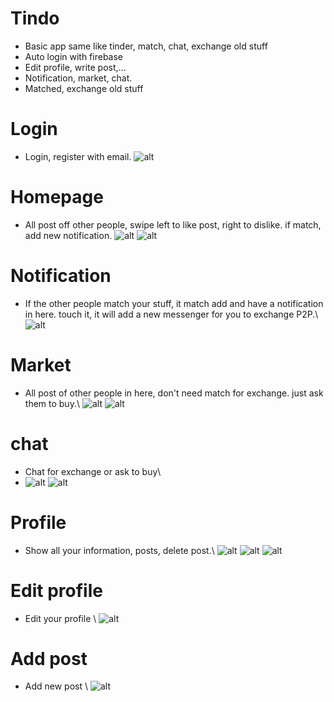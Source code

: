 # Tindo
- Basic app same like tinder, match, chat, exchange old stuff
- Auto login with firebase
- Edit profile, write post,...
- Notification, market, chat.
- Matched, exchange old stuff


###

# Login
- Login, register with email.  ![alt](https://firebasestorage.googleapis.com/v0/b/trade-50f47.appspot.com/o/271783465_1072213800246005_8797211957612358744_n.jpg?alt=media&token=f30f6ecd-4861-49f2-988b-c12a9e06623d)
# Homepage
- All post off other people, swipe left to like post, right to dislike. if match, add new notification.  ![alt](https://firebasestorage.googleapis.com/v0/b/trade-50f47.appspot.com/o/271388390_289727199883802_4289307783649281663_n.jpg?alt=media&token=c667f75e-7d37-4fdc-a2e7-6d73d0f2b1e9)
    ![alt](https://firebasestorage.googleapis.com/v0/b/trade-50f47.appspot.com/o/271384213_667022014739425_1935766039238644422_n.jpg?alt=media&token=50bfbfc3-413d-446d-8e10-fbc825bd4e66)
  
# Notification
- If the other people match your stuff, it match add and have a notification in here. touch it, it will add a new messenger for you to exchange P2P.\\
    ![alt](https://firebasestorage.googleapis.com/v0/b/trade-50f47.appspot.com/o/270693807_1656835257995972_2824802478075867501_n.jpg?alt=media&token=77d40d24-93e7-4b30-bba6-5b3d3225badb)
# Market
- All post of other people in here, don't need match for exchange. just ask them to buy.\\
  ![alt](https://firebasestorage.googleapis.com/v0/b/trade-50f47.appspot.com/o/271192494_912470559636026_4743075734136044238_n.jpg?alt=media&token=43b9723a-82ba-4a89-9931-f762802478a5)
  ![alt](https://firebasestorage.googleapis.com/v0/b/trade-50f47.appspot.com/o/270317427_454025149509520_2052011548577564839_n.jpg?alt=media&token=047611d6-6e98-45d5-8474-172dcf60f51d)
# chat
- Chat for exchange or ask to buy\\
- ![alt](https://firebasestorage.googleapis.com/v0/b/trade-50f47.appspot.com/o/271047127_661909584937348_3292652047291491869_n.jpg?alt=media&token=723796a6-247d-4e32-93a0-ce03c1dc5507)
  ![alt](https://firebasestorage.googleapis.com/v0/b/trade-50f47.appspot.com/o/270085827_1260087524498975_5626419952004449904_n.jpg?alt=media&token=0de613fd-437e-4b82-a550-3aff3bbd9f69)
# Profile
- Show all your information, posts, delete post.\\
  ![alt](https://firebasestorage.googleapis.com/v0/b/trade-50f47.appspot.com/o/270569397_475669713984653_3850379695577674895_n.jpg?alt=media&token=f52c118d-dd43-4d57-8fe8-b12e5d3eb628)
  ![alt](https://firebasestorage.googleapis.com/v0/b/trade-50f47.appspot.com/o/269863756_4844688208923480_9038487377725265758_n.jpg?alt=media&token=970f565e-3320-4374-beca-adcc40b48742)
  ![alt](https://firebasestorage.googleapis.com/v0/b/trade-50f47.appspot.com/o/270214389_598949641198050_2626801568235802688_n.jpg?alt=media&token=1266f323-cfeb-4584-b38d-e0ca208c405a)
# Edit profile
- Edit your profile \\
  ![alt](https://firebasestorage.googleapis.com/v0/b/trade-50f47.appspot.com/o/270780871_1557896407921326_5792751813755953316_n.jpg?alt=media&token=917db393-3602-491b-af9e-224368a51ed9)
# Add post
- Add new post \\
![alt](https://firebasestorage.googleapis.com/v0/b/trade-50f47.appspot.com/o/267329437_323551879658642_6086756978827890332_n.jpg?alt=media&token=0622bd81-b65d-4e57-9f78-77240a2d4c91)
  
